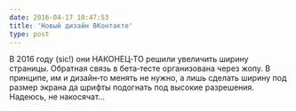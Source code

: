 ```yaml
---
date: 2016-04-17 10:47:53
title: 'Новый дизайн ВКонтакте'
type: post
---
```


В 2016 году (sic!) они НАКОНЕЦ‐ТО решили увеличить ширину страницы. Обратная связь в бета‐тесте
организована через жопу. В принципе, им и дизайн‐то менять не нужно, а лишь сделать ширину под
размер экрана да шрифты подогнать под высокие разрешения. Надеюсь, не накосячат…
